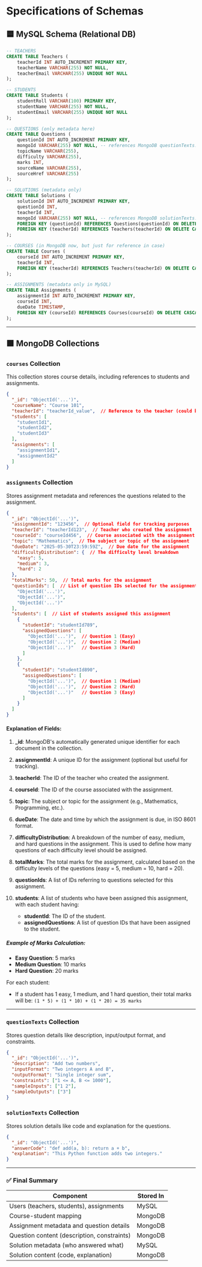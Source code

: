 # Specifications of Schemas

## 🟦 **MySQL Schema (Relational DB)**

```sql
-- TEACHERS
CREATE TABLE Teachers (
    teacherId INT AUTO_INCREMENT PRIMARY KEY,
    teacherName VARCHAR(255) NOT NULL,
    teacherEmail VARCHAR(255) UNIQUE NOT NULL
);

-- STUDENTS
CREATE TABLE Students (
    studentRoll VARCHAR(100) PRIMARY KEY,
    studentName VARCHAR(255) NOT NULL,
    studentEmail VARCHAR(255) UNIQUE NOT NULL
);

-- QUESTIONS (only metadata here)
CREATE TABLE Questions (
    questionId INT AUTO_INCREMENT PRIMARY KEY,
    mongoId VARCHAR(255) NOT NULL, -- references MongoDB questionTexts._id
    topicName VARCHAR(255),
    difficulty VARCHAR(255),
    marks INT,
    sourceName VARCHAR(255),
    sourceHref VARCHAR(255)
);

-- SOLUTIONS (metadata only)
CREATE TABLE Solutions (
    solutionId INT AUTO_INCREMENT PRIMARY KEY,
    questionId INT,
    teacherId INT,
    mongoId VARCHAR(255) NOT NULL, -- references MongoDB solutionTexts._id
    FOREIGN KEY (questionId) REFERENCES Questions(questionId) ON DELETE CASCADE,
    FOREIGN KEY (teacherId) REFERENCES Teachers(teacherId) ON DELETE CASCADE
);

-- COURSES (in MongoDB now, but just for reference in case)
CREATE TABLE Courses (
    courseId INT AUTO_INCREMENT PRIMARY KEY,
    teacherId INT,
    FOREIGN KEY (teacherId) REFERENCES Teachers(teacherId) ON DELETE CASCADE
);

-- ASSIGNMENTS (metadata only in MySQL)
CREATE TABLE Assignments (
    assignmentId INT AUTO_INCREMENT PRIMARY KEY,
    courseId INT,
    dueDate TIMESTAMP,
    FOREIGN KEY (courseId) REFERENCES Courses(courseId) ON DELETE CASCADE
);
```

---

## 🟩 **MongoDB Collections**

### `courses` Collection

This collection stores course details, including references to students and assignments.

```json
{
  "_id": "ObjectId('...')",
  "courseName": "Course 101",
  "teacherId": "teacherId_value",  // Reference to the teacher (could be an ObjectId from Teachers collection)
  "students": [
    "studentId1",
    "studentId2",
    "studentId3"
  ],
  "assignments": [
    "assignmentId1",
    "assignmentId2"
  ]
}
```

### `assignments` Collection

Stores assignment metadata and references the questions related to the assignment.

```json
{
  "_id": "ObjectId('...')",
  "assignmentId": "123456",  // Optional field for tracking purposes
  "teacherId": "teacherId123",  // Teacher who created the assignment
  "courseId": "courseId456",  // Course associated with the assignment
  "topic": "Mathematics",  // The subject or topic of the assignment
  "dueDate": "2025-05-30T23:59:59Z",  // Due date for the assignment
  "difficultyDistribution": {  // The difficulty level breakdown
    "easy": 5,
    "medium": 3,
    "hard": 2
  },
  "totalMarks": 50,  // Total marks for the assignment
  "questionIds": [  // List of question IDs selected for the assignment
    "ObjectId('...')", 
    "ObjectId('...')", 
    "ObjectId('...')"
  ],
  "students": [  // List of students assigned this assignment
    {
      "studentId": "studentId789",
      "assignedQuestions": [
        "ObjectId('...')",  // Question 1 (Easy)
        "ObjectId('...')",  // Question 2 (Medium)
        "ObjectId('...')"   // Question 3 (Hard)
      ]
    },
    {
      "studentId": "studentId890",
      "assignedQuestions": [
        "ObjectId('...')",  // Question 1 (Medium)
        "ObjectId('...')",  // Question 2 (Hard)
        "ObjectId('...')"   // Question 3 (Easy)
      ]
    }
  ]
}

```

#### Explanation of Fields:

1. **\_id**: MongoDB's automatically generated unique identifier for each document in the collection.
2. **assignmentId**: A unique ID for the assignment (optional but useful for tracking).
3. **teacherId**: The ID of the teacher who created the assignment.
4. **courseId**: The ID of the course associated with the assignment.
5. **topic**: The subject or topic for the assignment (e.g., Mathematics, Programming, etc.).
6. **dueDate**: The date and time by which the assignment is due, in ISO 8601 format.
7. **difficultyDistribution**: A breakdown of the number of easy, medium, and hard questions in the assignment. This is used to define how many questions of each difficulty level should be assigned.
8. **totalMarks**: The total marks for the assignment, calculated based on the difficulty levels of the questions (easy = 5, medium = 10, hard = 20).
9. **questionIds**: A list of IDs referring to questions selected for this assignment.
10. **students**: A list of students who have been assigned this assignment, with each student having:

    * **studentId**: The ID of the student.
    * **assignedQuestions**: A list of question IDs that have been assigned to the student.

##### Example of Marks Calculation:

* **Easy Question**: 5 marks
* **Medium Question**: 10 marks
* **Hard Question**: 20 marks

For each student:

* If a student has 1 easy, 1 medium, and 1 hard question, their total marks will be:
  `(1 * 5) + (1 * 10) + (1 * 20) = 35 marks`

---


### `questionTexts` Collection

Stores question details like description, input/output format, and constraints.

```json
{
  "_id": "ObjectId('...')",
  "description": "Add two numbers",
  "inputFormat": "Two integers A and B",
  "outputFormat": "Single integer sum",
  "constraints": ["1 <= A, B <= 1000"],
  "sampleInputs": ["1 2"],
  "sampleOutputs": ["3"]
}
```

### `solutionTexts` Collection

Stores solution details like code and explanation for the questions.

```json
{
  "_id": "ObjectId('...')",
  "answerCode": "def add(a, b): return a + b",
  "explanation": "This Python function adds two integers."
}
```

---

### ✅ **Final Summary**

| **Component**                               | **Stored In** |
| ------------------------------------------- | ------------- |
| Users (teachers, students), assignments     | MySQL         |
| Course-student mapping                      | MongoDB       |
| Assignment metadata and question details    | MongoDB       |
| Question content (description, constraints) | MongoDB       |
| Solution metadata (who answered what)       | MySQL         |
| Solution content (code, explanation)        | MongoDB       |



